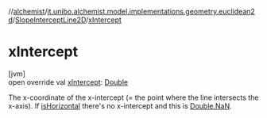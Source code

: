 //[alchemist](../../../index.md)/[it.unibo.alchemist.model.implementations.geometry.euclidean2d](../index.md)/[SlopeInterceptLine2D](index.md)/[xIntercept](x-intercept.md)

# xIntercept

[jvm]\
open override val [xIntercept](x-intercept.md): [Double](https://kotlinlang.org/api/latest/jvm/stdlib/kotlin/-double/index.html)

The x-coordinate of the x-intercept (= the point where the line intersects the x-axis). If [isHorizontal](is-horizontal.md) there's no x-intercept and this is [Double.NaN](https://kotlinlang.org/api/latest/jvm/stdlib/kotlin/-double/-na-n.html).
